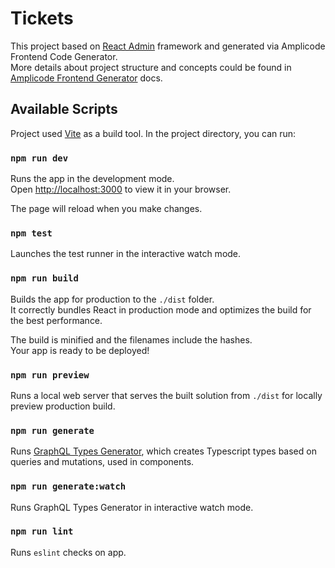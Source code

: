 # Tickets

This project based on [React Admin](https://marmelab.com/react-admin/) framework 
and generated via Amplicode Frontend Code Generator. \
More details about project structure and concepts could be found 
in [Amplicode Frontend Generator](https://github.com/Amplicode/amplicode-frontend#readme) docs. 

## Available Scripts

Project used [Vite](https://vitejs.dev) as a build tool. 
In the project directory, you can run:

### `npm run dev`

Runs the app in the development mode.\
Open [http://localhost:3000](http://localhost:3000) to view it in your browser.

The page will reload when you make changes.

### `npm test`

Launches the test runner in the interactive watch mode.

### `npm run build`

Builds the app for production to the `./dist` folder.\
It correctly bundles React in production mode and optimizes the build for the best performance.

The build is minified and the filenames include the hashes.\
Your app is ready to be deployed!

### `npm run preview`

Runs a local web server that serves the built solution from `./dist` for locally preview production build.

### `npm run generate`

Runs [GraphQL Types Generator](https://github.com/dotansimha/graphql-code-generator), 
which creates Typescript types based on queries and mutations, used in components.

### `npm run generate:watch`

Runs GraphQL Types Generator in interactive watch mode.

### `npm run lint`

Runs `eslint` checks on app.